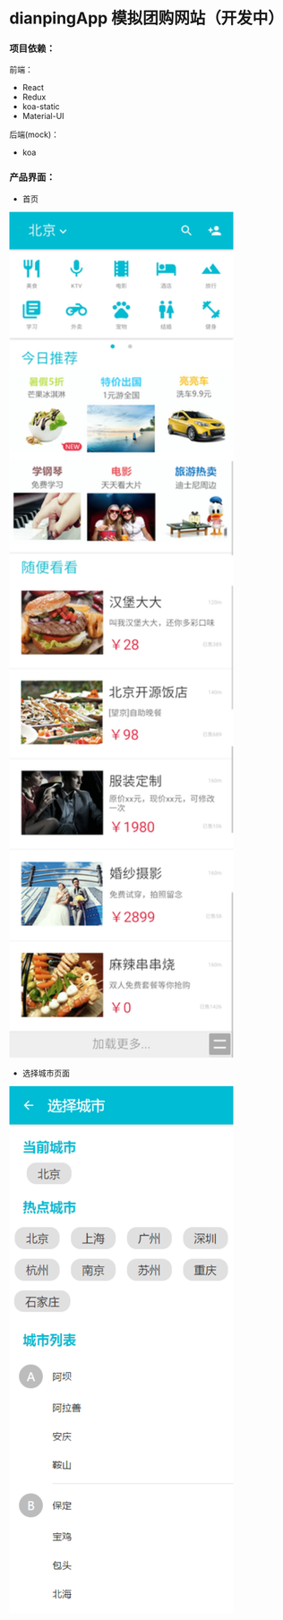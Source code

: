 # dianpingApp 模拟团购网站（开发中）

### 项目依赖：
前端：
* React
* Redux
* koa-static
* Material-UI

后端(mock)：
* koa

### 产品界面：
* 首页

<img src="./docs/imgs/first-page.jpg" alt="first-page-pic" width="400"/>

* 选择城市页面

<img src="./docs/imgs/city-page.png" alt="first-page-pic" width="400"/>